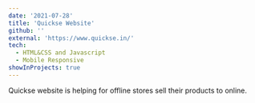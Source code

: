 ```yaml
---
date: '2021-07-28'
title: 'Quickse Website'
github: ''
external: 'https://www.quickse.in/'
tech:
  - HTML&CSS and Javascript
  - Mobile Responsive
showInProjects: true
---
```


Quickse website is helping for offline stores sell their products to online.